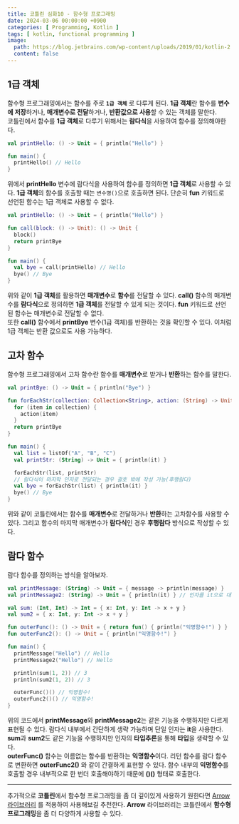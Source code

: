 ```yaml
---
title: 코틀린 심화10 - 함수형 프로그래밍
date: 2024-03-06 00:00:00 +0900
categories: [ Programming, Kotlin ]
tags: [ kotlin, functional programming ]
image:
  path: https://blog.jetbrains.com/wp-content/uploads/2019/01/kotlin-2.svg
  content: false
---
```


## **1급 객체**

함수형 프로그래밍에서는 함수를 주로 **`1급 객체`** 로 다루게 된다.
**1급 객체**란 함수를 **변수에 저장**하거나, **매개변수로 전달**하거나, **반환값으로 사용**할 수 있는 객체를 말한다.  
코틀린에서 함수를 **1급 객체**로 다루기 위해서는 **람다식**을 사용하여 함수를 정의해야한다.

```kotlin
val printHello: () -> Unit = { println("Hello") }

fun main() {
  printHello() // Hello
}
```

위에서 **printHello** 변수에 람다식을 사용하여 함수를 정의하면 **1급 객체**로 사용할 수 있다.
**1급 객체**의 함수를 호출할 때는 `변수명()`으로 호출하면 된다. 단순히 **fun** 키워드로 선언된 함수는 1급 객체로 사용할 수 없다.

```kotlin
val printHello: () -> Unit = { println("Hello") }

fun call(block: () -> Unit): () -> Unit {
  block()
  return printBye
}

fun main() {
  val bye = call(printHello) // Hello
  bye() // Bye
}
```

위와 같이 **1급 객체**를 활용하면 **매개변수**로 **함수**를 전달할 수 있다.
**call()** 함수의 매개변수를 **람다식**으로 정의하면 **1급 객체**를 전달할 수 있게 되는 것이다.
**fun** 키워드로 선언된 함수는 매개변수로 전달할 수 없다.  
또한 **call()** 함수에서 **printBye** 변수(1급 객체)를 반환하는 것을 확인할 수 있다.
이처럼 1급 객체는 반환 값으로도 사용 가능하다.

## **고차 함수**

함수형 프로그래밍에서 고차 함수란 함수를 **매개변수**로 받거나 **반환**하는 함수를 말한다.

```kotlin
val printBye: () -> Unit = { println("Bye") }

fun forEachStr(collection: Collection<String>, action: (String) -> Unit): () -> Unit {
  for (item in collection) {
    action(item)
  }
  return printBye
}

fun main() {
  val list = listOf("A", "B", "C")
  val printStr: (String) -> Unit = { println(it) }

  forEachStr(list, printStr)
  // 람다식이 마지막 인자로 전달되는 경우 괄호 밖에 작성 가능(후행람다)
  val bye = forEachStr(list) { println(it) }
  bye() // Bye
}
```

위와 같이 코틀린에서는 함수를 **매개변수**로 전달하거나 **반환**하는 고차함수를 사용할 수 있다.
그리고 함수의 마지막 매개변수가 **람다식**인 경우 **후행람다** 방식으로 작성할 수 있다.

## **람다 함수**

람다 함수를 정의하는 방식을 알아보자.

```kotlin
val printMessage: (String) -> Unit = { message -> println(message) }
val printMessage2: (String) -> Unit = { println(it) } // 인자를 it으로 대체 가능

val sum: (Int, Int) -> Int = { x: Int, y: Int -> x + y }
val sum2 = { x: Int, y: Int -> x + y }

fun outerFunc(): () -> Unit = { return fun() { println("익명함수!") } }
fun outerFunc2(): () -> Unit = { println("익명함수!") }

fun main() {
  printMessage("Hello") // Hello
  printMessage2("Hello") // Hello

  println(sum(1, 2)) // 3
  println(sum2(1, 2)) // 3

  outerFunc()() // 익명함수!
  outerFunc2()() // 익명함수!
}
```

위의 코드에서 **printMessage**와 **printMessage2**는 같은 기능을 수행하지만 다르게 표현될 수 있다.
람다식 내부에서 간단하게 생략 가능하며 단일 인자는 **it**을 사용한다.  
**sum**과 **sum2**도 같은 기능을 수행하지만 인자의 **타입추론**을 통해 **타입**을 생략할 수 있다.  
**outerFunc()** 함수는 이름없는 함수를 반환하는 **익명함수**이다.
리턴 함수를 람다 함수로 변환하면 **outerFunc2()** 와 같이 간결하게 표현할 수 있다.
함수 내부의 **익명함수**를 호출할 경우 내부적으로 한 번더 호출해야하기 때문에 **()()** 형태로 호출한다.

---



추가적으로 **코틀린**에서 함수형 프로그래밍을 좀 더 깊이있게 사용하기 원한다면
[Arrow 라이브러리](https://arrow-kt.io/) 를 적용하여 사용해보길 추천한다.
**Arrow** 라이브러리는 코틀린에서 **함수형 프로그래밍**을 좀 더 다양하게 사용할 수 있다.
